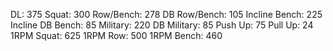 DL: 375
 Squat: 300
 Row/Bench: 278
 DB Row/Bench: 105
 Incline Bench: 225
 Incline DB Bench: 85
 Military: 220
 DB Military: 85
 Push Up: 75
 Pull Up: 24
 1RPM Squat: 625
 1RPM Row: 500
 1RPM Bench: 460
